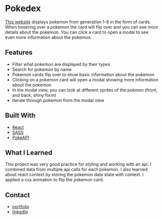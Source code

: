 # Pokedex
[This website](https://pongpwner.github.io/pokedex/) displays pokemon from generation 1-8 in the form of cards.
When hovering over a pokemon the card will flip over and you can see more details about the pokemon. 
You can click a card to open a modal to see even more information about the pokemon.

## Features
* Filter what pokemon are displayed by their types
* Search for pokemon by name
* Pokemon cards flip over to show basic information about the pokemon
* Clicking on a pokemon card will open a modal showing more information about the pokemon
* In the modal view, you can look at different sprites of the pokmon (front, and back, shiny form)
* Iterate through pokemon from the modal view

## Built With
* [React](https://reactjs.org/)
* [SASS](https://sass-lang.com/)
* [PokeAPI](https://pokeapi.co/)


## What I Learned

This project was very good practice for styling and working with an api.  I combined data from multiple api calls for each pokemon. I also learned about react context by storing the pokemon data state with context. I applied a css animation to flip the pokemon card.


## Contact
* [portfolio](https://pongpwner.github.io/eric-shyu-portfolio/) 
* [linkedin](https://www.linkedin.com/in/eric-shyu-105a84191/)
